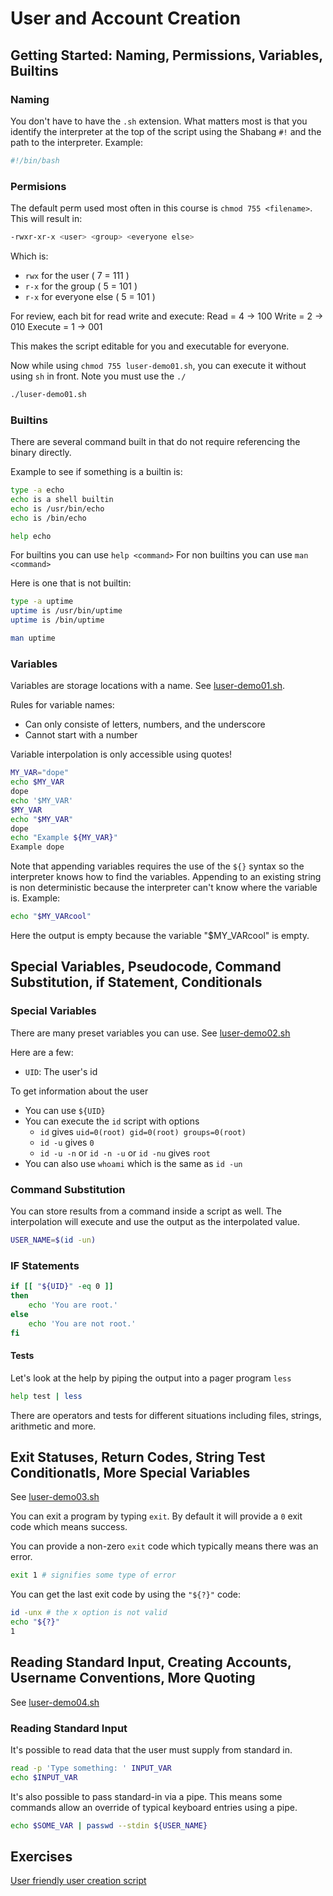 # User and Account Creation

## Getting Started: Naming, Permissions, Variables, Builtins

### Naming

You don't have to have the `.sh` extension. What matters most is that you identify the interpreter at the top of the script using the Shabang `#!` and the path to the interpreter. Example:

```bash
#!/bin/bash
```

### Permisions

The default perm used most often in this course is `chmod 755 <filename>`. This will result in:

```bash
-rwxr-xr-x <user> <group> <everyone else>
```

Which is:
- `rwx` for the user ( 7 = 111 )
- `r-x` for the group ( 5 = 101 )
- `r-x` for everyone else ( 5 = 101 )

For review, each bit for read write and execute:
Read = 4 -> 100
Write = 2 -> 010
Execute = 1 -> 001

This makes the script editable for you and executable for everyone.

Now while using `chmod 755 luser-demo01.sh`, you can execute it without using `sh` in front. Note you must use the `./`

```bash
./luser-demo01.sh
```

### Builtins

There are several command built in that do not require referencing the binary directly.

Example to see if something is a builtin is:

```bash
type -a echo
echo is a shell builtin
echo is /usr/bin/echo
echo is /bin/echo

help echo
```

For builtins you can use `help <command>`
For non builtins you can use `man <command>`

Here is one that is not builtin:

```bash
type -a uptime
uptime is /usr/bin/uptime
uptime is /bin/uptime

man uptime
```

### Variables

Variables are storage locations with a name. See [luser-demo01.sh](./../machine-data/linux-course-image-1/luser-demo01.sh).

Rules for variable names:

- Can only consiste of letters, numbers, and the underscore
- Cannot start with a number

Variable interpolation is only accessible using quotes!

```bash
MY_VAR="dope"
echo $MY_VAR
dope
echo '$MY_VAR'
$MY_VAR
echo "$MY_VAR"
dope
echo "Example ${MY_VAR}"
Example dope
```

Note that appending variables requires the use of the `${}` syntax so the interpreter knows how to find the variables. Appending to an existing string is non deterministic because the interpreter can't know where the variable is. Example:

```bash
echo "$MY_VARcool"

```

Here the output is empty because the variable "$MY_VARcool" is empty.

## Special Variables, Pseudocode, Command Substitution, if Statement, Conditionals

### Special Variables

There are many preset variables you can use.
See [luser-demo02.sh](./../machine-data/linux-course-image-1/luser-demo02.sh)

Here are a few:

- `UID`: The user's id

To get information about the user

- You can use `${UID}`
- You can execute the `id` script with options
    - `id` gives `uid=0(root) gid=0(root) groups=0(root)`
    - `id -u` gives `0`
    - `id -u -n` or `id -n -u` or `id -nu` gives `root`
- You can also use `whoami` which is the same as `id -un`

### Command Substitution

You can store results from a command inside a script as well. The interpolation will execute and use the output as the interpolated value.

```bash
USER_NAME=$(id -un)
```

### IF Statements

```bash
if [[ "${UID}" -eq 0 ]]
then 
    echo 'You are root.'
else
    echo 'You are not root.'
fi
```

#### Tests

Let's look at the help by piping the output into a pager program `less`

```bash
help test | less
```

There are operators and tests for different situations including files, strings, arithmetic and more.


## Exit Statuses, Return Codes, String Test Conditionatls, More Special Variables

See [luser-demo03.sh](./../machine-data/linux-course-image-1/luser-demo03.sh)

You can exit a program by typing `exit`. By default it will provide a `0` exit code which means success.

You can provide a non-zero `exit` code which typically means there was an error.

```bash
exit 1 # signifies some type of error
```

You can get the last exit code by using the `"${?}"` code:

```bash
id -unx # the x option is not valid
echo "${?}"
1
```

## Reading Standard Input, Creating Accounts, Username Conventions, More Quoting

See [luser-demo04.sh](./../machine-data/linux-course-image-1/luser-demo04.sh)

### Reading Standard Input

It's possible to read data that the user must supply from standard in.

```bash
read -p 'Type something: ' INPUT_VAR
echo $INPUT_VAR
```

It's also possible to pass standard-in via a pipe. This means some commands allow an override of typical keyboard entries using a pipe.

```bash
echo $SOME_VAR | passwd --stdin ${USER_NAME}
```

## Exercises

[User friendly user creation script](./../machine-data/linux-course-image-1/add-local-user.sh)
